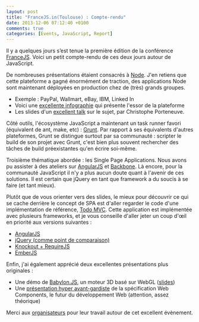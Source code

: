 ```yaml
---
layout: post
title: "FranceJS.in(Toulouse) : Compte-rendu"
date: 2013-12-06 07:12:40 +0100
comments: true
categories: [Events, JavaScript, Report]
---
```


Il y a quelques jours s’est tenue la première édition de la conférence [FranceJS](http://francejs.org/conf2013.html). Voici un petit compte-rendu de ces deux jours autour de JavaScript.

<!-- more -->

De nombreuses présentations étaient consacrés à [Node](http://nodejs.org/). J'en retiens que cette plateforme a gagné énormément de traction, des applications Node sont maintenant déployées en production chez de (très) grands groupes.

-   Exemple : PayPal, Wallmart, eBay, IBM, Linked In
-   Voici une [excellente infographie](http://strongloop.com/developers/node-js-infographic) qui présente l'essor de la plateforme
-   Les slides d'un [excellent talk](http://delicious-insights.com/francejs-node/) sur le sujet, par Christophe Porteneuve.

Côté outils, l'écosystème JavaScript a maintenant un task runner favori (équivalent de ant, make, etc) : [Grunt](http://gruntjs.com/). Par rapport à ses équivalents d'autres plateformes, Grunt se distingue surtout par sa communauté : scripter le build de son projet avec Grunt, c'est bien plus souvent rechercher des tâches de build préexistantes qu'en écrire soi-même.

Troisième thématique abordée : les Single Page Applications. Nous avons pu assister à des ateliers sur [AngularJS](http://angularjs.org/) et [Backbone](http://backbonejs.org/). Là encore, pour la communauté JavaScript il n'y a plus aucun doute quant à l'avenir de ces solutions. Il est certain que jQuery en tant que framework a du soucis à se faire (et tant mieux).

Plutôt que de vous orienter vers des slides, le mieux pour découvrir ce qui se cache derrière le concept de SPA est d'aller regarder le code d'une implémentation de référence, [Todo MVC](http://todomvc.com/). Cette application est implémentée avec plusieurs frameworks, et je vous conseille d'aller jeter un coup d'œil en priorité aux versions suivantes :

-   [AngularJS](https://github.com/tastejs/todomvc/tree/gh-pages/architecture-examples/angularjs)
-   [jQuery (comme point de comparaison)](https://github.com/tastejs/todomvc/tree/gh-pages/architecture-examples/jquery)
-   [Knockout + RequireJS](https://github.com/tastejs/todomvc/tree/gh-pages/labs/dependency-examples/knockoutjs_require)
-   [EmberJS](https://github.com/tastejs/todomvc/tree/gh-pages/architecture-examples/emberjs)

Enfin, j'ai également apprécié deux excellentes présentations plus originales :

-   Une démo de [Babylon.JS](http://www.babylonjs.com/), un moteur 3D basé sur WebGL ([slides](http://fr.slideshare.net/davrous/raliser-un-jeu-cross-plateformes-avec-webgl-et-babylonjs))
-   Une [présentation hyper avant-gardiste](http://ljouanneau.com/standards/francejs2013/webcomponents.pdf) de la spécification Web Components, le futur du développement Web (attention, assez théorique)

Merci aux [organisateurs](http://francejs.org/why.html) pour leur travail autour de cet excellent évènement.

